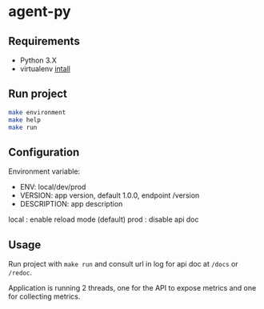 # agent-py

## Requirements

- Python 3.X
- virtualenv [intall](https://virtualenv.pypa.io/en/latest/installation.html)

## Run project

```sh
make environment
make help
make run
```

## Configuration

Environment variable:

- ENV: local/dev/prod
- VERSION: app version, default 1.0.0, endpoint /version
- DESCRIPTION: app description

local : enable reload mode (default)
prod : disable api doc

## Usage

Run project with `make run` and consult url in log for api doc at `/docs` or `/redoc`.

Application is running 2 threads, one for the API to expose metrics and one for collecting metrics.

